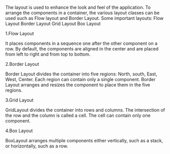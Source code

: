 The layout is used to enhance the look and feel of the application. 
To arrange the components in a container, the various layout classes can be used such as Flow layout and Border Layout.
Some important layouts:
Flow Layout
Border Layout
Grid Layout
Box Layout

1.Flow Layout
 
It places components in a sequence one after the other component on a row.
By default, the components are aligned in the center and are placed from left to right and from top to bottom.

2.Border Layout
 
Border Layout divides the container into five regions: North, south, East, West, Center.
Each region can contain only a single component. 
Border Layout arranges and resizes the component to place them in the five regions.

3.Grid Layout
 
GridLayout divides the container into rows and columns.
The intersection of the row and the column is called a cell. The cell can contain only one component.

4.Box Layout
 
BoxLayout arranges multiple components either vertically,
such as a stack, or horizontally, such as a row. 

